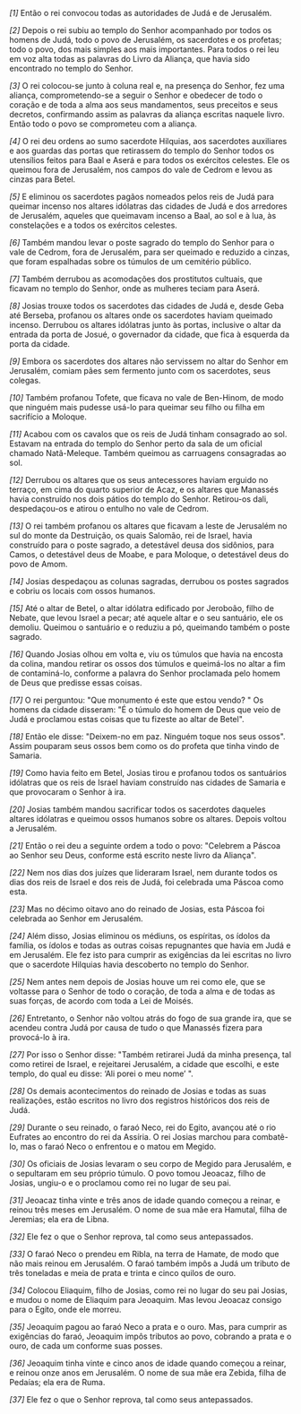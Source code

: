 *[1]* Então o rei convocou todas as autoridades de Judá e de Jerusalém.

*[2]* Depois o rei subiu ao templo do Senhor acompanhado por todos os homens de Judá, todo o povo de Jerusalém, os sacerdotes e os profetas; todo o povo, dos mais simples aos mais importantes. Para todos o rei leu em voz alta todas as palavras do Livro da Aliança, que havia sido encontrado no templo do Senhor.

*[3]* O rei colocou-se junto à coluna real e, na presença do Senhor, fez uma aliança, comprometendo-se a seguir o Senhor e obedecer de todo o coração e de toda a alma aos seus mandamentos, seus preceitos e seus decretos, confirmando assim as palavras da aliança escritas naquele livro. Então todo o povo se comprometeu com a aliança.

*[4]* O rei deu ordens ao sumo sacerdote Hilquias, aos sacerdotes auxiliares e aos guardas das portas que retirassem do templo do Senhor todos os utensílios feitos para Baal e Aserá e para todos os exércitos celestes. Ele os queimou fora de Jerusalém, nos campos do vale de Cedrom e levou as cinzas para Betel.

*[5]* E eliminou os sacerdotes pagãos nomeados pelos reis de Judá para queimar incenso nos altares idólatras das cidades de Judá e dos arredores de Jerusalém, aqueles que queimavam incenso a Baal, ao sol e à lua, às constelações e a todos os exércitos celestes.

*[6]* Também mandou levar o poste sagrado do templo do Senhor para o vale de Cedrom, fora de Jerusalém, para ser queimado e reduzido a cinzas, que foram espalhadas sobre os túmulos de um cemitério público.

*[7]* Também derrubou as acomodações dos prostitutos cultuais, que ficavam no templo do Senhor, onde as mulheres teciam para Aserá.

*[8]* Josias trouxe todos os sacerdotes das cidades de Judá e, desde Geba até Berseba, profanou os altares onde os sacerdotes haviam queimado incenso. Derrubou os altares idólatras junto às portas, inclusive o altar da entrada da porta de Josué, o governador da cidade, que fica à esquerda da porta da cidade.

*[9]* Embora os sacerdotes dos altares não servissem no altar do Senhor em Jerusalém, comiam pães sem fermento junto com os sacerdotes, seus colegas.

*[10]* Também profanou Tofete, que ficava no vale de Ben-Hinom, de modo que ninguém mais pudesse usá-lo para queimar seu filho ou filha em sacrifício a Moloque.

*[11]* Acabou com os cavalos que os reis de Judá tinham consagrado ao sol. Estavam na entrada do templo do Senhor perto da sala de um oficial chamado Natã-Meleque. Também queimou as carruagens consagradas ao sol.

*[12]* Derrubou os altares que os seus antecessores haviam erguido no terraço, em cima do quarto superior de Acaz, e os altares que Manassés havia construído nos dois pátios do templo do Senhor. Retirou-os dali, despedaçou-os e atirou o entulho no vale de Cedrom.

*[13]* O rei também profanou os altares que ficavam a leste de Jerusalém no sul do monte da Destruição, os quais Salomão, rei de Israel, havia construído para o poste sagrado, a detestável deusa dos sidônios, para Camos, o detestável deus de Moabe, e para Moloque, o detestável deus do povo de Amom.

*[14]* Josias despedaçou as colunas sagradas, derrubou os postes sagrados e cobriu os locais com ossos humanos.

*[15]* Até o altar de Betel, o altar idólatra edificado por Jeroboão, filho de Nebate, que levou Israel a pecar; até aquele altar e o seu santuário, ele os demoliu. Queimou o santuário e o reduziu a pó, queimando também o poste sagrado.

*[16]* Quando Josias olhou em volta e, viu os túmulos que havia na encosta da colina, mandou retirar os ossos dos túmulos e queimá-los no altar a fim de contaminá-lo, conforme a palavra do Senhor proclamada pelo homem de Deus que predisse essas coisas.

*[17]* O rei perguntou: "Que monumento é este que estou vendo? " Os homens da cidade disseram: "É o túmulo do homem de Deus que veio de Judá e proclamou estas coisas que tu fizeste ao altar de Betel".

*[18]* Então ele disse: "Deixem-no em paz. Ninguém toque nos seus ossos". Assim pouparam seus ossos bem como os do profeta que tinha vindo de Samaria.

*[19]* Como havia feito em Betel, Josias tirou e profanou todos os santuários idólatras que os reis de Israel haviam construído nas cidades de Samaria e que provocaram o Senhor à ira.

*[20]* Josias também mandou sacrificar todos os sacerdotes daqueles altares idólatras e queimou ossos humanos sobre os altares. Depois voltou a Jerusalém.

*[21]* Então o rei deu a seguinte ordem a todo o povo: "Celebrem a Páscoa ao Senhor seu Deus, conforme está escrito neste livro da Aliança".

*[22]* Nem nos dias dos juízes que lideraram Israel, nem durante todos os dias dos reis de Israel e dos reis de Judá, foi celebrada uma Páscoa como esta.

*[23]* Mas no décimo oitavo ano do reinado de Josias, esta Páscoa foi celebrada ao Senhor em Jerusalém.

*[24]* Além disso, Josias eliminou os médiuns, os espíritas, os ídolos da família, os ídolos e todas as outras coisas repugnantes que havia em Judá e em Jerusalém. Ele fez isto para cumprir as exigências da lei escritas no livro que o sacerdote Hilquias havia descoberto no templo do Senhor.

*[25]* Nem antes nem depois de Josias houve um rei como ele, que se voltasse para o Senhor de todo o coração, de toda a alma e de todas as suas forças, de acordo com toda a Lei de Moisés.

*[26]* Entretanto, o Senhor não voltou atrás do fogo de sua grande ira, que se acendeu contra Judá por causa de tudo o que Manassés fizera para provocá-lo à ira.

*[27]* Por isso o Senhor disse: "Também retirarei Judá da minha presença, tal como retirei de Israel, e rejeitarei Jerusalém, a cidade que escolhi, e este templo, do qual eu disse: ‘Ali porei o meu nome’ ".

*[28]* Os demais acontecimentos do reinado de Josias e todas as suas realizações, estão escritos no livro dos registros históricos dos reis de Judá.

*[29]* Durante o seu reinado, o faraó Neco, rei do Egito, avançou até o rio Eufrates ao encontro do rei da Assíria. O rei Josias marchou para combatê-lo, mas o faraó Neco o enfrentou e o matou em Megido.

*[30]* Os oficiais de Josias levaram o seu corpo de Megido para Jerusalém, e o sepultaram em seu próprio túmulo. O povo tomou Jeoacaz, filho de Josias, ungiu-o e o proclamou como rei no lugar de seu pai.

*[31]* Jeoacaz tinha vinte e três anos de idade quando começou a reinar, e reinou três meses em Jerusalém. O nome de sua mãe era Hamutal, filha de Jeremias; ela era de Libna.

*[32]* Ele fez o que o Senhor reprova, tal como seus antepassados.

*[33]* O faraó Neco o prendeu em Ribla, na terra de Hamate, de modo que não mais reinou em Jerusalém. O faraó também impôs a Judá um tributo de três toneladas e meia de prata e trinta e cinco quilos de ouro.

*[34]* Colocou Eliaquim, filho de Josias, como rei no lugar do seu pai Josias, e mudou o nome de Eliaquim para Jeoaquim. Mas levou Jeoacaz consigo para o Egito, onde ele morreu.

*[35]* Jeoaquim pagou ao faraó Neco a prata e o ouro. Mas, para cumprir as exigências do faraó, Jeoaquim impôs tributos ao povo, cobrando a prata e o ouro, de cada um conforme suas posses.

*[36]* Jeoaquim tinha vinte e cinco anos de idade quando começou a reinar, e reinou onze anos em Jerusalém. O nome de sua mãe era Zebida, filha de Pedaías; ela era de Ruma.

*[37]* Ele fez o que o Senhor reprova, tal como seus antepassados.

